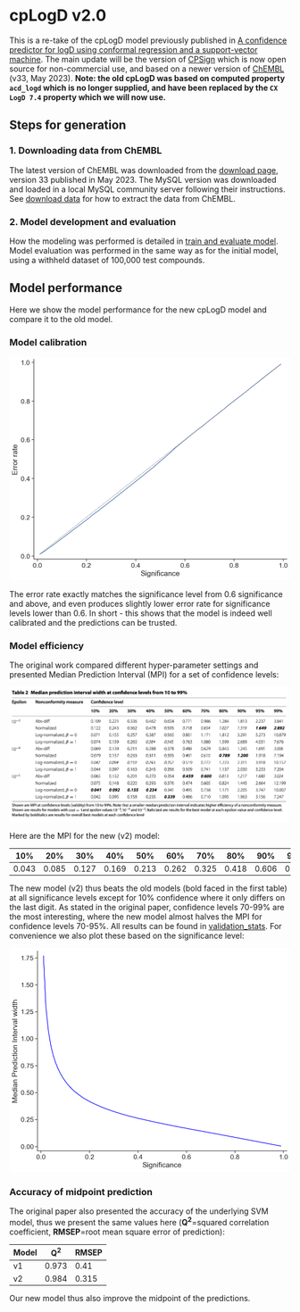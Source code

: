 # cpLogD v2.0

This is a re-take of the cpLogD model previously published in [A confidence predictor for logD using conformal regression and a support-vector machine](https://link.springer.com/article/10.1186/s13321-018-0271-1). The main update will be the version of [CPSign](https://github.com/arosbio/cpsign) which is now open source for non-commercial use, and based on a newer version of [ChEMBL](https://www.ebi.ac.uk/chembl/) (v33, May 2023). **Note: the old cpLogD was based on computed property `acd_logd` which is no longer supplied, and have been replaced by the `CX LogD 7.4` property which we will now use.**

## Steps for generation

### 1. Downloading data from ChEMBL

The latest version of ChEMBL was downloaded from the [download page](https://chembl.gitbook.io/chembl-interface-documentation/downloads), version 33 published in May 2023. The MySQL version was downloaded and loaded in a local MySQL community server following their instructions. See [download data](download_dataset/README.md) for how to extract the data from ChEMBL.


### 2. Model development and evaluation

How the modeling was performed is detailed in [train and evaluate model](train_and_evaluate_model/README.md). Model evaluation was performed in the same way as for the initial model, using a withheld dataset of 100,000 test compounds. 

## Model performance

Here we show the model performance for the new cpLogD model and compare it to the old model.

### Model calibration
![image](train_and_evaluate_model/output/calibration.png)

The error rate exactly matches the significance level from 0.6 significance and above, and even produces slightly lower error rate for significance levels lower than 0.6. In short - this shows that the model is indeed well calibrated and the predictions can be trusted.


### Model efficiency

The original work compared different hyper-parameter settings and presented Median Prediction Interval (MPI) for a set of confidence levels:

![image](cpLogD_v1_efficiency.png)

Here are the MPI for the new (v2) model:

| 10%   | 20%   | 30%   | 40%   | 50%   | 60%   | 70%   | 80%   | 90%   | 95%   | 99%  |
|-------|-------|-------|-------|-------|-------|-------|-------|-------|-------|------|
| 0.043 | 0.085 | 0.127 | 0.169 | 0.213 | 0.262 | 0.325 | 0.418 | 0.606 | 0.849 | 1.77 |

The new model (v2) thus beats the old models (bold faced in the first table) at all significance levels except for 10% confidence where it only differs on the last digit. As stated in the original paper, confidence levels 70-99% are the most interesting, where the new model almost halves the MPI for confidence levels 70-95%. All results can be found in [validation_stats](train_and_evaluate_model/output/validation_stats.csv). For convenience we also plot these based on the significance level: 


![image](train_and_evaluate_model/output/efficiency.png)

### Accuracy of midpoint prediction

The original paper also presented the accuracy of the underlying SVM model, thus we present the same values here (**Q$^2$**=squared correlation coefficient, **RMSEP**=root mean square error of prediction):

|Model|Q$^2$ |RMSEP|
|--|--|--|
|v1|0.973|0.41|
|v2|0.984|0.315|

Our new model thus also improve the midpoint of the predictions.